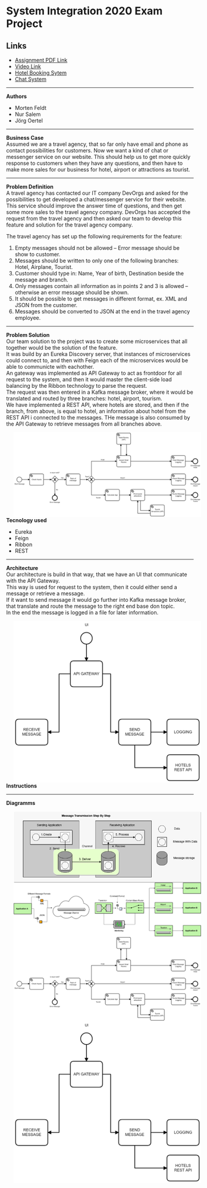 # System Integration 2020 Exam Project

## Links

* [Assignment PDF Link ](sieksamen.pdf)
* [Video Link](#href)
* [Hotel Booking Sytem](#href)
* [Chat System](#href)

* * *

**Authors**

- Morten Feldt
- Nur Salem
- Jörg Oertel

* * *

**Business Case**  
Assumed we are a travel agency, that so far only have email and phone as contact possibilities for customers.
Now we want a kind of chat or messenger service on our website.
This should help us to get more quickly response to customers when they have any questions, and then have to make more sales for our business for hotel, airport or attractions as tourist.
* * *

**Problem Definition**  
A travel agency has contacted our IT company DevOrgs and asked for the possibilities to get developed a chat/messenger service for their website.
This service should improve the answer time of questions, and then get some more sales to the travel agency company.
DevOrgs has accepted the request from the travel agency and then asked our team to develop this feature and solution for the travel agency company.

The travel agency has set up the following requirements for the feature:
1.	Empty messages should not be allowed – Error message should be show to customer.
2.	Messages should be written to only one of the following branches: Hotel, Airplane, Tourist.
3.	Customer should type in: Name, Year of birth, Destination beside the message and branch.
4.	Only messages contain all information as in points 2 and 3 is allowed – otherwise an error message should be shown.
5.	It should be possible to get messages in different format, ex. XML and JSON from the customer.
6.	Messages should be converted to JSON at the end in the travel agency employee.
* * *

**Problem Solution**  
Our team solution to the project was to create some microservices that all together would be the solution of the feature.  
It was build by an Eureka Discovery server, that instances of microservices could connect to, and then with Feign each of the microservices would be able to communicte with eachother.  
An gateway was implemented as API Gateway to act as frontdoor for all request to the system, and then it would master the client-side load balancing by the Ribbon technology to parse the request.  
The request was then entered in a Kafka message broker, where it would be translated and routed by three branches: hotel, airport, tourism.  
We have implemented a REST API, where hotels are stored, and then if the branch, from above, is equal to hotel, an information about hotel from the REST API i connected to the messages.
THe message is also consumed by the API Gateway to retrieve messages from all branches above. 

<img src="./images/chat_service_flow.png" style="float: left; margin-left: 20px;" />  

* * *

**Tecnology used**

- Eureka
- Feign
- Ribbon
- REST

* * *

**Architecture**  
Our architecture is build in that way, that we have an UI that communicate with the API Gateway.  
This way is used for request to the system, then it could either send a message or retrieve a message.  
If it want to send message it would go further into Kafka message broker, that translate and route the message to the right end base don topic.  
In the end the message is logged in a file for later information.

<img src="./images/chat_service_architecture.png" style="float: left; margin-left: 20px;" />  

* * *

**Instructions**

* * *

**Diagramms**

<img src="./images/message_transmission.png" style="float: left; margin-left: 20px;" />

* * *

<img src="./images/enterprisepattern.png" style="float: left; margin-left: 20px;" />

* * *

<img src="./images/chat_service_flow.png" style="float: left; margin-left: 20px;" />  

* * *

<img src="./images/chat_service_architecture.png" style="float: left; margin-left: 20px;" />  

* * *